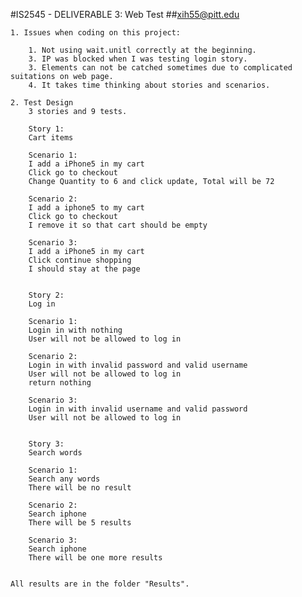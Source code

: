 #IS2545 - DELIVERABLE 3: Web Test
##xih55@pitt.edu

    1. Issues when coding on this project:
    
        1. Not using wait.unitl correctly at the beginning.
        3. IP was blocked when I was testing login story.
        3. Elements can not be catched sometimes due to complicated suitations on web page.
        4. It takes time thinking about stories and scenarios.
  
    2. Test Design
        3 stories and 9 tests.
        
        Story 1:
        Cart items
        
        Scenario 1:
        I add a iPhone5 in my cart
        Click go to checkout
        Change Quantity to 6 and click update, Total will be 72
        
        Scenario 2:        
        I add a iphone5 to my cart
        Click go to checkout
        I remove it so that cart should be empty
        
        Scenario 3:
        I add a iPhone5 in my cart
        Click continue shopping
        I should stay at the page
        
        
        Story 2:
        Log in 
        
        Scenario 1:
        Login in with nothing
        User will not be allowed to log in
        
        Scenario 2:
        Login in with invalid password and valid username
        User will not be allowed to log in
        return nothing
        
        Scenario 3:
        Login in with invalid username and valid password
        User will not be allowed to log in
        
        
        Story 3:
        Search words
        
        Scenario 1:
        Search any words
        There will be no result
        
        Scenario 2:
        Search iphone
        There will be 5 results
        
        Scenario 3:
        Search iphone
        There will be one more results
        
        
    All results are in the folder "Results".
